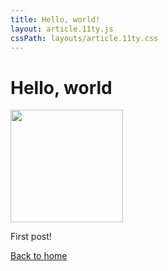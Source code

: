 ```yaml
---
title: Hello, world!
layout: article.11ty.js
cssPath: layouts/article.11ty.css
---
```


# Hello, world

<img src="/articles/_images/11ty-logo.png" width="180">

First post!

<a href="/">Back to home</a>
